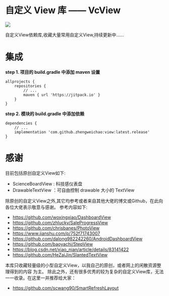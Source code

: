 # 自定义 View 库 —— VcView

[![](https://jitpack.io/v/zhengweichao/view.svg)](https://jitpack.io/#zhengweichao/view)

自定义View依赖库,收藏大量常用自定义View,持续更新中……

# 集成

**step 1.  项目的 build.gradle 中添加 maven 设置**

```
allprojects {
    repositories {
        // ...
        maven { url 'https://jitpack.io' }
    }
}
```

**step 2. 模块的 build.gradle 中添加依赖**

```
dependencies {
    // ...
    implementation 'com.github.zhengweichao:view:latest.release'
}
```

# 感谢

目前包括原创自定义View如下:

- ScienceBoardView : 科技感仪表盘
- DrawableTextView ：可自由控制 drawable 大小的 TextView

除原创的自定义View之外,其它均参考或者来自其他大佬的博文或Github，在此向各位大佬表示敬意与感谢。
参考内容如下:

- https://github.com/woxingxiao/DashboardView
- https://github.com/zhlucky/SaleProgressView
- https://github.com/chrisbanes/PhotoView
- https://www.jianshu.com/p/752f71743007
- https://github.com/dalong982242260/AndroidDashboardView
- https://github.com/baoyachi/StepView
- https://blog.csdn.net/xiao_nian/article/details/83141422
- https://github.com/HeZaiJin/SlantedTextView

本库只收藏轻量级的小型自定义View，以我自己的原创，或者网上的闲散资源整理得到的内容 为主。
除此之外，还有很多优秀的较为复杂的自定义View库，无法一一收录。在这里一并推荐给大家：

- https://github.com/scwang90/SmartRefreshLayout
